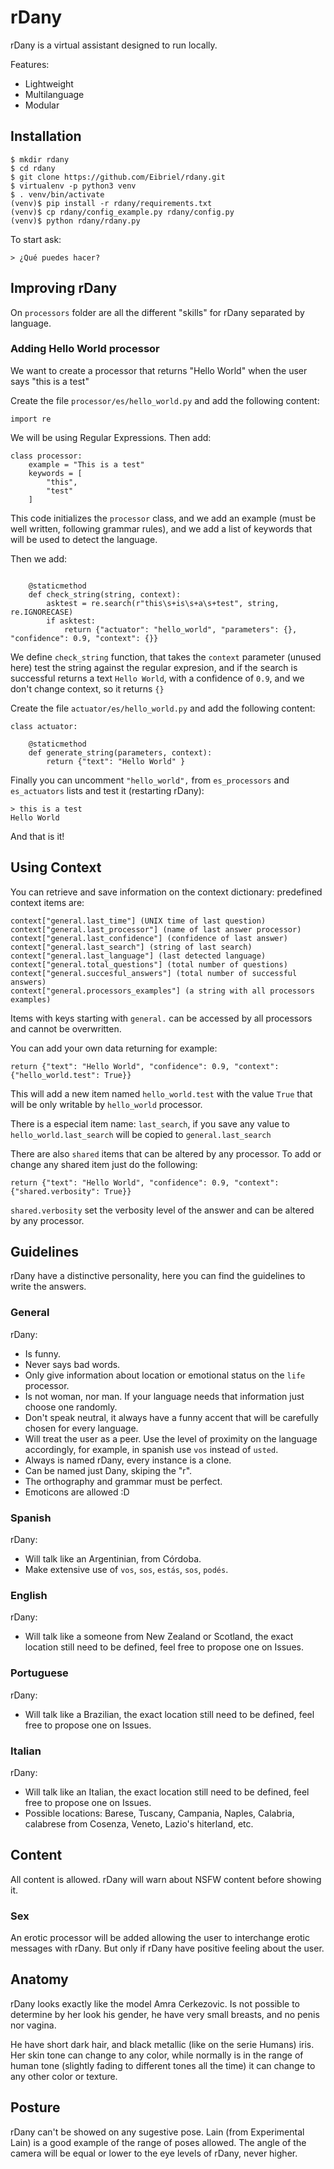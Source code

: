 # rDany
rDany is a virtual assistant designed to run locally.

Features:
- Lightweight
- Multilanguage
- Modular

## Installation

```
$ mkdir rdany
$ cd rdany
$ git clone https://github.com/Eibriel/rdany.git
$ virtualenv -p python3 venv
$ . venv/bin/activate
(venv)$ pip install -r rdany/requirements.txt
(venv)$ cp rdany/config_example.py rdany/config.py
(venv)$ python rdany/rdany.py
```

To start ask:
```
> ¿Qué puedes hacer?
```
## Improving rDany

On `processors` folder are all the different "skills" for rDany
separated by language.

### Adding Hello World processor
We want to create a processor that returns "Hello World" when the user
says "this is a test"

Create the file `processor/es/hello_world.py` and add the following content:

```
import re
```

We will be using Regular Expressions.
Then add:

```
class processor:
    example = "This is a test"
    keywords = [
        "this",
        "test"
    ]
```

This code initializes the `processor` class, and we add an example
(must be well written, following grammar rules), and we add a list
of keywords that will be used to detect the language.

Then we add:

```

    @staticmethod
    def check_string(string, context):
        asktest = re.search(r"this\s+is\s+a\s+test", string, re.IGNORECASE)
        if asktest:
            return {"actuator": "hello_world", "parameters": {}, "confidence": 0.9, "context": {}}
```

We define `check_string` function, that takes the `context` parameter (unused here)
test the string against the regular expresion, and if the search is
successful returns a text `Hello World`, with a confidence of `0.9`, and we
don't change context, so it returns `{}`

Create the file `actuator/es/hello_world.py` and add the following content:

```
class actuator:

    @staticmethod
    def generate_string(parameters, context):
        return {"text": "Hello World" }
```

Finally you can uncomment `"hello_world",` from `es_processors` and `es_actuators` lists and test it (restarting rDany):

```
> this is a test
Hello World

```

And that is it!

## Using Context
You can retrieve and save information on the context dictionary:
predefined context items are:
```
context["general.last_time"] (UNIX time of last question)
context["general.last_processor"] (name of last answer processor)
context["general.last_confidence"] (confidence of last answer)
context["general.last_search"] (string of last search)
context["general.last_language"] (last detected language)
context["general.total_questions"] (total number of questions)
context["general.succesful_answers"] (total number of successful answers)
context["general.processors_examples"] (a string with all processors examples)
```

Items with keys starting with `general.` can be accessed by all processors and
cannot be overwritten.

You can add your own data returning for example:
```
return {"text": "Hello World", "confidence": 0.9, "context": {"hello_world.test": True}}
```
This will add a new item named `hello_world.test` with the value `True` that
will be only writable by `hello_world` processor.

There is a especial item name: `last_search`, if you save any value to
`hello_world.last_search` will be copied to `general.last_search`

There are also `shared` items that can be altered by any processor.
To add or change any shared item just do the following:
```
return {"text": "Hello World", "confidence": 0.9, "context": {"shared.verbosity": True}}
```

`shared.verbosity` set the verbosity level of the answer and can be altered by
any processor.

## Guidelines
rDany have a distinctive personality, here you can find the guidelines to write the answers.

### General
rDany:
- Is funny.
- Never says bad words.
- Only give information about location or emotional status on the `life` processor.
- Is not woman, nor man. If your language needs that information just choose one randomly.
- Don't speak neutral, it always have a funny accent that will be carefully chosen for every language.
- Will treat the user as a peer. Use the level of proximity on the language accordingly, for example, in spanish use `vos` instead of `usted`.
- Always is named rDany, every instance is a clone.
- Can be named just Dany, skiping the "r".
- The orthography and grammar must be perfect.
- Emoticons are allowed :D

### Spanish
rDany:
- Will talk like an Argentinian, from Córdoba.
- Make extensive use of `vos`, `sos`, `estás`, `sos`, `podés`.

### English
rDany:
- Will talk like a someone from New Zealand or Scotland, the exact location still need to be defined, feel free to propose one on Issues.

### Portuguese
rDany:
- Will talk like a Brazilian, the exact location still need to be defined, feel free to propose one on Issues.

### Italian
rDany:
- Will talk like an Italian, the exact location still need to be defined, feel free to propose one on Issues.
- Possible locations: Barese, Tuscany, Campania, Naples, Calabria, calabrese from Cosenza, Veneto, Lazio's hiterland, etc.

## Content
All content is allowed.
rDany will warn about NSFW content before showing it.

### Sex
An erotic processor will be added allowing the user to interchange erotic messages with rDany. But only if rDany have positive feeling about the user.

## Anatomy
rDany looks exactly like the model Amra Cerkezovic. Is not possible to determine by her look his gender, he have very small breasts, and no penis nor vagina.

He have short dark hair, and black metallic (like on the serie Humans) iris.
Her skin tone can change to any color, while normally is in the range of human tone (slightly fading to different tones all the time) it can change to any other color or texture.

## Posture
rDany can't be showed on any sugestive pose. Lain (from Experimental Lain) is a good example of the range of poses allowed.
The angle of the camera will be equal or lower to the eye levels of rDany, never higher.
